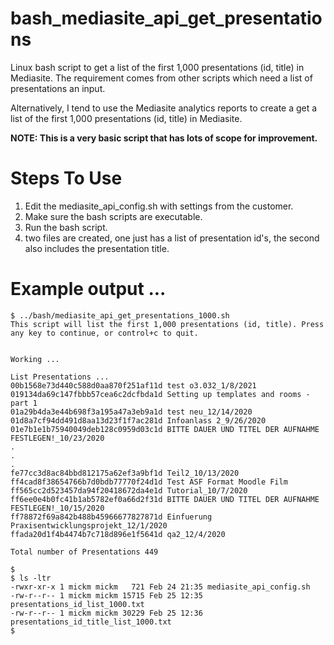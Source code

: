 # bash_mediasite_api_get_presentations

Linux bash script to get a list of the first 1,000 presentations (id, title) in Mediasite. The requirement comes from other scripts which need a list of presentations an input. 

Alternatively, I tend to use the Mediasite analytics reports to create a get a list of the first 1,000 presentations (id, title) in Mediasite.

**NOTE: This is a very basic script that has lots of scope for improvement.**

# Steps To Use

1. Edit the mediasite_api_config.sh with settings from the customer.
2. Make sure the bash scripts are executable.
3. Run the bash script.
4. two files are created, one just has a list of presentation id's, the second also includes the presentation title.

# Example output ...

```
$ ../bash/mediasite_api_get_presentations_1000.sh
This script will list the first 1,000 presentations (id, title). Press any key to continue, or control+c to quit.


Working ...

List Presentations ...
00b1568e73d440c588d0aa870f251af11d test o3.032_1/8/2021
019134da69c147fbbb57cea6c2dcfbda1d Setting up templates and rooms - part 1
01a29b4da3e44b698f3a195a47a3eb9a1d test neu_12/14/2020
01d8a7cf94dd491d8aa13d23f1f7ac281d Infoanlass 2_9/26/2020
01e7b1e1b75940049deb128c0959d03c1d BITTE DAUER UND TITEL DER AUFNAHME FESTLEGEN!_10/23/2020
.
.
.
fe77cc3d8ac84bbd812175a62ef3a9bf1d Teil2_10/13/2020
ff4cad8f38654766b7d0bdb77770f24d1d Test ASF Format Moodle Film
ff565cc2d523457da94f20418672da4e1d Tutorial_10/7/2020
ff6ee0e4b0fc41b1ab5782ef0a66d2f31d BITTE DAUER UND TITEL DER AUFNAHME FESTLEGEN!_10/15/2020
ff78872f69a842b488b45966677827871d Einfuerung Praxisentwicklungsprojekt_12/1/2020
ffada20d1f4b4474b7c718d896e1f5641d qa2_12/4/2020

Total number of Presentations 449

$
$ ls -ltr
-rwxr-xr-x 1 mickm mickm   721 Feb 24 21:35 mediasite_api_config.sh
-rw-r--r-- 1 mickm mickm 15715 Feb 25 12:35 presentations_id_list_1000.txt
-rw-r--r-- 1 mickm mickm 30229 Feb 25 12:36 presentations_id_title_list_1000.txt
$

